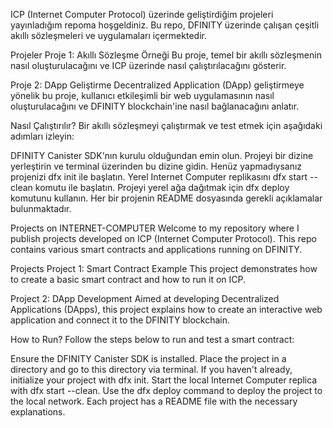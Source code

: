 ICP (Internet Computer Protocol) üzerinde geliştirdiğim projeleri yayınladığım repoma hoşgeldiniz. Bu repo, DFINITY üzerinde çalışan çeşitli akıllı sözleşmeleri ve uygulamaları içermektedir.

Projeler
Proje 1: Akıllı Sözleşme Örneği
Bu proje, temel bir akıllı sözleşmenin nasıl oluşturulacağını ve ICP üzerinde nasıl çalıştırılacağını gösterir.

Proje 2: DApp Geliştirme
Decentralized Application (DApp) geliştirmeye yönelik bu proje, kullanıcı etkileşimli bir web uygulamasının nasıl oluşturulacağını ve DFINITY blockchain'ine nasıl bağlanacağını anlatır.

Nasıl Çalıştırılır?
Bir akıllı sözleşmeyi çalıştırmak ve test etmek için aşağıdaki adımları izleyin:

DFINITY Canister SDK'nın kurulu olduğundan emin olun.
Projeyi bir dizine yerleştirin ve terminal üzerinden bu dizine gidin.
Henüz yapmadıysanız projenizi dfx init ile başlatın.
Yerel Internet Computer replikasını dfx start --clean komutu ile başlatın.
Projeyi yerel ağa dağıtmak için dfx deploy komutunu kullanın.
Her bir projenin README dosyasında gerekli açıklamalar bulunmaktadır.

Projects on INTERNET-COMPUTER
Welcome to my repository where I publish projects developed on ICP (Internet Computer Protocol). This repo contains various smart contracts and applications running on DFINITY.

Projects
Project 1: Smart Contract Example
This project demonstrates how to create a basic smart contract and how to run it on ICP.

Project 2: DApp Development
Aimed at developing Decentralized Applications (DApps), this project explains how to create an interactive web application and connect it to the DFINITY blockchain.

How to Run?
Follow the steps below to run and test a smart contract:

Ensure the DFINITY Canister SDK is installed.
Place the project in a directory and go to this directory via terminal.
If you haven't already, initialize your project with dfx init.
Start the local Internet Computer replica with dfx start --clean.
Use the dfx deploy command to deploy the project to the local network.
Each project has a README file with the necessary explanations.
